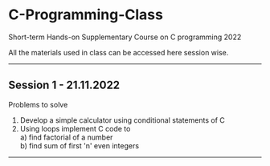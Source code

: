 # C-Programming-Class
Short-term Hands-on Supplementary Course on C programming 2022

All the materials used in class can be accessed here session wise.



---------------------------------------------------------------
## Session 1 - 21.11.2022         
Problems to solve

1. Develop a simple calculator using conditional statements of C
2. Using loops implement C code to <br />
      a) find factorial of a number <br />
      b) find sum of first 'n' even integers <br />
      
---------------------------------------------------------------

